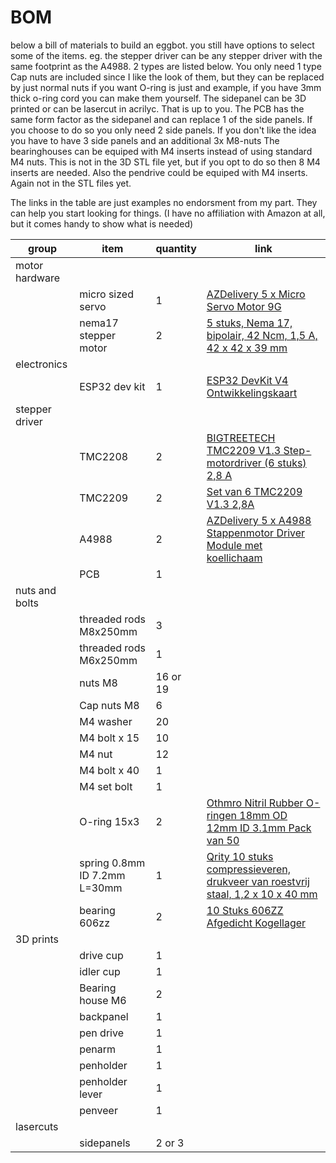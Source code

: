 # BOM

below a bill of materials to build an eggbot.
you still have options to select some of the items. eg. the stepper driver can be any stepper driver with the same footprint as the A4988. 2 types are listed below. You only need 1 type
Cap nuts are included since I like the look of them, but they can be replaced by just normal nuts if you want
O-ring is just and example, if you have 3mm thick o-ring cord you can make them yourself.
The sidepanel can be 3D printed or can be lasercut in acrilyc. That is up to you. The PCB has the same form factor as the sidepanel and can replace 1 of the side panels. If you choose to do so you only need 2 side panels. If you don't like the idea you have to have 3 side panels and an additional 3x M8-nuts
The bearinghouses can be equiped with M4 inserts instead of using standard M4 nuts. This is not in the 3D STL file yet, but if you opt to do so then 8 M4 inserts are needed.
Also the pendrive could be equiped with M4 inserts. Again not in the STL files yet.


The links in the table are just examples no endorsment from my part. They can help you start looking for things. (I have no affiliation with Amazon at all, but it comes handy to show what is needed)

|group|item|quantity|link|
| --- | ---- | --- | --- |
|motor hardware||||
||micro sized servo|1|[AZDelivery 5 x Micro Servo Motor 9G](https://www.amazon.nl/AZDelivery-compatibel-Helikopter-Vliegtuigen-Inclusief/dp/B07CZ42862/ref=sr_1_5?__mk_nl_NL=%C3%85M%C3%85%C5%BD%C3%95%C3%91&crid=2H8930XRHS6GX&dib=eyJ2IjoiMSJ9.u44olglJ49xSCX5dHu5uVfCN3glIArevjrRlphlcx33f4U-W8NbP8NncDU-sLTxB0TWwOH3z9LdsY5SRBf-YpFyrhaxPWOcMaQwA1naZgYtEKYOnzUxFcOV7uw9fkEoHKt3oy8u1EfDuh4hatEeU-aZKTbHYEjoF1SHT9BH5HcSToeOQGooDXfEW8s2yFgUCYrVGOqm71TE-Z2hl_iO4EJSoB_sWa2jpa9Xc6tci3BkFkeqGe_kgolWGzG98sRgFgen2ptxyYhG-Vuhqd9nHu4Akc0XIpm0IKQHlc_NrBhRrf6w0Xp8kz_21bOtsWnepYcc0qboEAwDx1YK_Gu0pHHkS40k4lVEphzxldAi_o85acfIycJmUpttlixL_ixxdeg-WO7nq8CrlCefrniOiQoXmJNvyVGUxEZT_kH_1uaCgy9lisq4dsSXilBs2j2hs.-EYJdO7NzJzgbHTtGbscrRRLDNVylrtgS28u8iCHBU8&dib_tag=se&keywords=micro%2Bservo&qid=1738419534&sprefix=micro%2Bservo%2Caps%2C86&sr=8-5&th=1)
||nema17 stepper motor|2|[5 stuks, Nema 17, bipolair, 42 Ncm, 1,5 A, 42 x 42 x 39 mm](https://www.amazon.nl/STEPPERONLINE-Stappenmotor-connectoren-3D-printer-CNC-freesmachine/dp/B0B38H2ZMR/ref=sr_1_7?dib=eyJ2IjoiMSJ9.jv_fOXEE0ObgNnpYC6CyEQ--y460HZHF5X4Rr3yJYQs_CSz1Vu67ngwf1Vh6Ed3UrlfbLONitySzuJWcfUO3kBjlULLCTmXdy44GtZWG82zbO0Y2U8v-2TrF7kZBt5ycYA9jy6B2a2U4XKtYFt8bAJ-HViSYh-jz6dxkns-e4HIQykJ4j4z6NomYedOzb8iV-FyiHF-afdWDA1PtVyNojMvoDF8-u65qvgcnFcsUtXl98nhb00EuYTehZH05E87XD8L6Ki7RnAlr55T4uKdtO9elBLQxz2EyMqA2yLxuLbft3yunSaKp5rZRUV-kykTCoDx-3N-V6V1Rtd5rWxv0phlBd2dsWiFJzR2J4sECX5Sn_dmYuYtR_OqSittBMukuLPT0C0cHRJqs8YQdDZSBYr7Z2Pj2abKtWbaAhhZcL4Jqv5H5XX99NPviDQ_wXW_u.4w1DF4XIo9vLDi4YtTeu20bfZBX2qM0q3MoxhNVNLlk&dib_tag=se&keywords=nema%2B17&qid=1738419404&sr=8-7&th=1)
|electronics||||
||ESP32 dev kit|1|[ESP32 DevKit V4 Ontwikkelingskaart](https://www.amazon.nl/Diymore-Ontwikkelingskaart-ESP32-WROOM-Bluetooth-module-microcontroller/dp/B0C2CRRQCL/ref=sr_1_1_sspa?crid=1Q6D647ITJ75I&dib=eyJ2IjoiMSJ9.RQPC6JvO2sQnPvbUOJcuQrnWmy7qvQ793YcYZLVlRHFF2NzSz5UmWvRYDlThdNLclF0ACr8FktpAdUizoSm55jEEDt8qKifdSWUtxqWlmj9tPDP_RReNs05OeH7dmQUzNjTSga1FH5WrzPChc_G_t67XnMCVJLWIefCHUl9N0F4N-03dF57xomSvMq3htBtbYP-4MstH_jp4bIjjY45yV_XbB3Y6juCaWlj0um_XVR2KNcueVBtkHiKmUz0TdzIT-hBJ1tAM2CzCr1Mf9EsEti7X4SKLglLQgEUtjVyAJBs.NbE3dEO2W_9_lezgOLq6LlMoI1o23DSOzGJy2fzy2TM&dib_tag=se&keywords=esp32+devkit+v1&qid=1738419566&sprefix=esp32+dev%2Caps%2C104&sr=8-1-spons&sp_csd=d2lkZ2V0TmFtZT1zcF9hdGY&psc=1)
|stepper driver||||
||TMC2208|2|[BIGTREETECH TMC2209 V1.3 Step-motordriver (6 stuks) 2,8 A](https://www.amazon.com.be/-/nl/Youmile-stappenmotordrivers-koellichaam-schroevendraaier-3D-printermoederborden/dp/B0CD75C83P/ref=sr_1_12?crid=2FVMXNHEC6IIJ&dib=eyJ2IjoiMSJ9.UqCFuTFjoHk4qCa-EKwcXoQ8-U22FG5PpZ2fp8DCCm31juFr5eLb6zLWQ1uVZuEjxSCjUK-ggsGwm3xfdaEWnxmbLUjqbR7lDnqGzGuigbVNNPtVWo1okJAvKTqGFHnLpjQp_CbPS0DsFKrox8DP0igY4hv2cF6Lxdq9yvmzSo8mMblRTQ0usH8dimNc467QuLI4aQ9xIrqgcWz1DNhnXoJEXEEmHEW2I2lhRpkfREZ-P_Q3GGTsVzjAEnsS5dQm737S6uzl1Vy1kRkQsh82aPcLUiNZ1WIxZiwA50CXiZ0zvp2mgHK3vl_Ryqlz7yWxApAzR4ZEs6LwZI1dmMQ9soxpe9fEedkMbdq9gc2CiXt-9rvmhJYKm1YpSIfEaJFzfnh5w06DEEc6sE0iMZOe5k_kBGF8mBe4WSxTdzKbKgiFkVojerMv_lh0VopZqadz.9VUG1jGuNsjBIJkPMVSr7Xa07WjFWsEcVNft2Kyedac&dib_tag=se&keywords=TMC2209&qid=1738422351&sprefix=tmc2209%2Caps%2C51&sr=8-12&th=1)
||TMC2209|2|[Set van 6 TMC2209 V1.3 2,8A](https://www.amazon.com.be/-/nl/Youmile-stappenmotordrivers-koellichaam-schroevendraaier-3D-printermoederborden/dp/B0CD76T6LF/ref=sr_1_12?crid=2FVMXNHEC6IIJ&dib=eyJ2IjoiMSJ9.UqCFuTFjoHk4qCa-EKwcXoQ8-U22FG5PpZ2fp8DCCm31juFr5eLb6zLWQ1uVZuEjxSCjUK-ggsGwm3xfdaEWnxmbLUjqbR7lDnqGzGuigbVNNPtVWo1okJAvKTqGFHnLpjQp_CbPS0DsFKrox8DP0igY4hv2cF6Lxdq9yvmzSo8mMblRTQ0usH8dimNc467QuLI4aQ9xIrqgcWz1DNhnXoJEXEEmHEW2I2lhRpkfREZ-P_Q3GGTsVzjAEnsS5dQm737S6uzl1Vy1kRkQsh82aPcLUiNZ1WIxZiwA50CXiZ0zvp2mgHK3vl_Ryqlz7yWxApAzR4ZEs6LwZI1dmMQ9soxpe9fEedkMbdq9gc2CiXt-9rvmhJYKm1YpSIfEaJFzfnh5w06DEEc6sE0iMZOe5k_kBGF8mBe4WSxTdzKbKgiFkVojerMv_lh0VopZqadz.9VUG1jGuNsjBIJkPMVSr7Xa07WjFWsEcVNft2Kyedac&dib_tag=se&keywords=TMC2209&qid=1738422351&sprefix=tmc2209%2Caps%2C51&sr=8-12&th=1)
||A4988|2|[AZDelivery 5 x A4988 Stappenmotor Driver Module met koellichaam](https://www.amazon.nl/AZDelivery-Stappenmotor-koellichaam-compatibel-Inclusief/dp/B083V59HTB/ref=sr_1_5?__mk_nl_NL=%C3%85M%C3%85%C5%BD%C3%95%C3%91&crid=1RQQNVYYN8Q29&dib=eyJ2IjoiMSJ9.G9zNB9XIM86kufMwrUcdme4cJKK-9fnC0hN_oXVVdTmq-vZYC6Xlr6ETJ90IrloLa9vA96z3vPEiGKsL6IXDE0IfakuUB6oe21K6yTyLtdD6m84SeLfV9jp43msPc6gHwcT2vfQoQRHKY9Zms2nDT4B21BT69_GNBE43w0G3Cyaq5y2-2ejBxrPjuwjMOWAA9wQ14Fy3c9JBet4hstAD5bM2M86eSk-ef0ZlwsmdqEVHfHVFFKsgGGeD8Q7sHxtH5Rn4b8o1JooeI9ZiRMWQw8Jkv_eKbsQ3evXkgeJxImclEPDaBnuC8pHzqhNfyNLw6YyoezT1V8Y7tX74idj1yQxYW3W1jUIilnGDG7cxiR2itkPjmzfTxYobeKLCzlE6QUdZyYSYVVA85aTpVvikqjD1dcrGTzwA4VfTXDDF-idmbGobq8d53V6Kqn9qd9FZ._E3lpTlbRYaG6b5epnTJWgSRdbqddVArhd3OaFL_p90&dib_tag=se&keywords=A4988&qid=1738419648&sprefix=a4988%2Caps%2C84&sr=8-5&th=1)
||PCB|1||
|nuts and bolts||||
||threaded rods M8x250mm|3||
||threaded rods M6x250mm|1||
||nuts M8|16 or 19||
||Cap nuts M8|6||
||M4 washer|20||
||M4 bolt x 15|10||
||M4 nut|12||
||M4 bolt x 40|1||
||M4 set bolt|1||
||O-ring 15x3|2|[Othmro Nitril Rubber O-ringen 18mm OD 12mm ID 3.1mm Pack van 50](https://www.amazon.nl/Othmro-ringen-Breedte-Metrische-Afdichtende/dp/B08K7BV6FQ/ref=sr_1_1?__mk_nl_NL=%C3%85M%C3%85%C5%BD%C3%95%C3%91&crid=1284E3Z5S7BM5&dib=eyJ2IjoiMSJ9.1qbB65MVS3JNPzNACXBu0KRb9AM624GYw1zLOBcoP5n9pSLoebVXjEM5bzN_EJ8ZA9Q4pJpj8VGyN8Max4GBQWl8LMo7mZcdfZ9Cc1QBZKg-5GXVqHDPEf4R1p2PcwzhbJImfVbJEMwQd72c_dPFToXMDutzGCyHlsIU7b1JsqDWtpxEn-Wqv6N_SYjXNIjrc9SAC065MfA4fWTmA6t80xnYqcsrb3U0KZGJU8ObGjbLMMlE07HiGsOJP5o8JuwdR-FESkDD0MEoKKlUTYcjC9dpCr3e7RbfTL5paQ-GDqcBT6Vbqeh6r7v85Qn-0vbGDTHQz-g0yBubgQgIP01xf3kZ1gQiEW4ZlTC8FrG47q02m-sjkemkQaLhPFtHW3gn7CQ6isBhiw9FHhggtCEf9yd0nRaSqJhNOT0Qahfs55JTKwHzp2OeycCjIs8pP9Fz.D6vib40ICVynrgGPIlc7onmO0r1b3NEja3_GH0TAxvw&dib_tag=se&keywords=oring+18mm+OD%2C+12+mm+ID&qid=1738419926&sprefix=oring+18mm+od+12+mm+id%2Caps%2C66&sr=8-1)
||spring 0.8mm ID 7.2mm L=30mm |1|[Qrity 10 stuks compressieveren, drukveer van roestvrij staal, 1,2 x 10 x 40 mm](https://www.amazon.nl/Qrity-compressieveren-roestvrij-ambachtelijke-reparatie/dp/B0D3TT7JVD/ref=sr_1_27?__mk_nl_NL=%C3%85M%C3%85%C5%BD%C3%95%C3%91&crid=18HOUR4AK2PT7&dib=eyJ2IjoiMSJ9.WbwZ10pfrkE89BmYtQUkma5QfjbibA5CEIY9wD576w6YtcSjwgiEzlRWH_qDy4vWtxm5XE4-Z3JisXWaoKGc2OoBMddPfAh5dN1a-25TbBdJQIuRyV9YfBXb8AFF2DlZ3yvXGkHQ1kAIQ8d-tp2LJiOM0vG3K0bHCm1SfhNS7W9UBlJQlezIDFgLxM0GJX3CSHdhpU1-GvqWf-pGWa-cQ8D6D4qT9wkx8vQ0bHV5E1uiATSTBYbBkZtH8FlcJ3ouZwOtTxg0uHAztXAWmDk5PJdZmYrctbqFsXbPJ8p8z69ihHWcSkCCvDAl-On0I6O5o_7-g08zppZVM13U3QnkLZMcFJx3blHWQfdYqcYfALUPfZiiFyWl_TQ_Osa3rSD9_ZHwwHLjs5iU-8tj-2sIZuz9MQLiLKOUQ7a_3btmToMnTb02FqxzfK_351XoNSiB.iMVBVa6s6O7Bz9qn9ShUkC9Kup5E0BGjNAewZwY2Rcg&dib_tag=se&keywords=veer&qid=1738420007&sprefix=veer%2Caps%2C108&sr=8-27&th=1)
||bearing 606zz|2|[10 Stuks 606ZZ Afgedicht Kogellager](https://www.amazon.nl/XiKe-606ZZ-Voorgesmeerd-afdichtingen-Diepgroefkogellager/dp/B07JJC9SFK/ref=sr_1_2?__mk_nl_NL=%C3%85M%C3%85%C5%BD%C3%95%C3%91&crid=1UR9KXNKIZ6O9&dib=eyJ2IjoiMSJ9.dIo0aLyjfzwXGjKOPqkFk0x0f1xTfoniV2a9kS8Gn6VxJ8c5SpLHNWReuv_7IHIlBR3S5u47BmJeNSMkwN9v8nQCW582eSjOa0htfT2sEHWBUhqBOjc4T8r_0yXXG9V-XxRT2rI3Sypjac8x8aEf0uFT_C_8VNKTwu-eAtANi_NHIWvXiPdvpbJgSTcHucOnD5diBU5zqm9eGABSuEhH17_k565-9Wr6YZsLTdf5akuujWGmqYfpDLYpH_-HoCeZjLDm9lIvf0x_1Jx7tINu3gQXRXYUbFaJwwQX_Bg0FtQwaTLmDoKfhrMr-CNpvh50T8N5-ULKKbI1LRiCW8nPFUaJr9GfSD93kLamgVbTrCG9JWvAawwBcNjINvq9HhJQBzC0bcz43B7ujU9gfBDx8rKJSdxN_4YlAPp7qt-GAZT2B5I0o0VXwbHlRIQvUrMB.vWDOhhfXx_9r8A2O70cG_lpqviLic-C-wc1MhJ-OAdg&dib_tag=se&keywords=606zz&qid=1738419965&sprefix=606zz%2Caps%2C82&sr=8-2&th=1)
|3D prints||||
||drive cup|1||
||idler cup|1||
||Bearing house M6|2||
||backpanel|1||
||pen drive|1||
||penarm|1||
||penholder|1||
||penholder lever|1||
||penveer|1||
|lasercuts|||
||sidepanels|2 or 3||